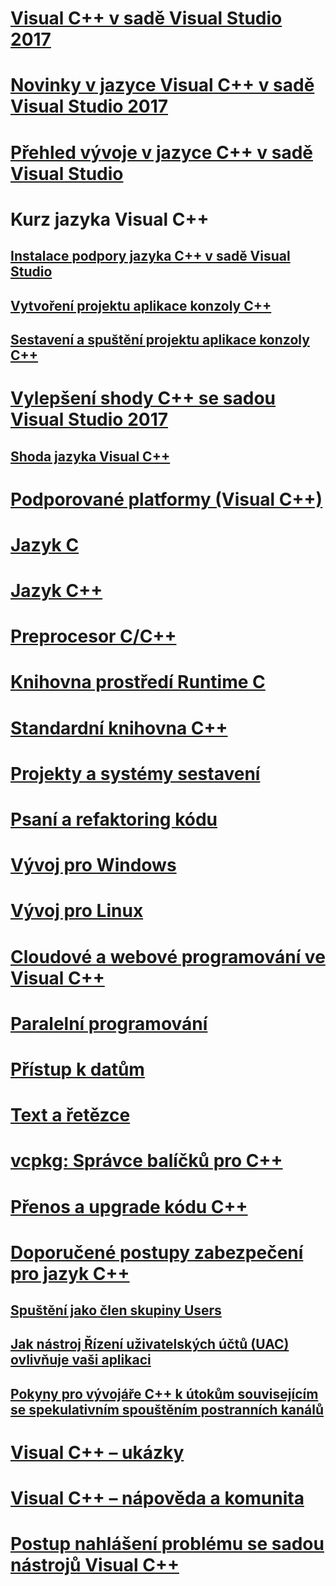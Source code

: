 # [Visual C++ v sadě Visual Studio 2017](visual-cpp-in-visual-studio.md)
# [Novinky v jazyce Visual C++ v sadě Visual Studio 2017](what-s-new-for-visual-cpp-in-visual-studio.md)
# [Přehled vývoje v jazyce C++ v sadě Visual Studio](overview-of-cpp-development.md)
# Kurz jazyka Visual C++
## [Instalace podpory jazyka C++ v sadě Visual Studio](build/vscpp-step-0-installation.md)
## [Vytvoření projektu aplikace konzoly C++](build/vscpp-step-1-create.md)
## [Sestavení a spuštění projektu aplikace konzoly C++](build/vscpp-step-2-build.md)
# [Vylepšení shody C++ se sadou Visual Studio 2017](cpp-conformance-improvements-2017.md)
## [Shoda jazyka Visual C++](visual-cpp-language-conformance.md)
# [Podporované platformy (Visual C++)](supported-platforms-visual-cpp.md)
# [Jazyk C](c-language/c-language-reference.md)
# [Jazyk C++](cpp/cpp-language-reference.md)
# [Preprocesor C/C++](preprocessor/c-cpp-preprocessor-reference.md)
# [Knihovna prostředí Runtime C](c-runtime-library/c-run-time-library-reference.md)
# [Standardní knihovna C++](standard-library/cpp-standard-library-reference.md)
# [Projekty a systémy sestavení](build/projects-and-build-systems-cpp.md)
# [Psaní a refaktoring kódu](ide/writing-and-refactoring-code-cpp.md)
# [Vývoj pro Windows](windows/overview-of-windows-programming-in-cpp.md)
# [Vývoj pro Linux](linux/download-install-and-setup-the-linux-development-workload.md)
# [Cloudové a webové programování ve Visual C++](cloud/cloud-and-web-programming-in-visual-cpp.md)
# [Paralelní programování](parallel/parallel-programming-in-visual-cpp.md)
# [Přístup k datům](data/data-access-in-cpp.md)
# [Text a řetězce](text/text-and-strings-in-visual-cpp.md)
# [vcpkg: Správce balíčků pro C++](vcpkg.md)
# [Přenos a upgrade kódu C++](porting/visual-cpp-porting-and-upgrading-guide.md)
# [Doporučené postupy zabezpečení pro jazyk C++](security/security-best-practices-for-cpp.md)
## [Spuštění jako člen skupiny Users](security/running-as-a-member-of-the-users-group.md)
## [Jak nástroj Řízení uživatelských účtů (UAC) ovlivňuje vaši aplikaci](security/how-user-account-control-uac-affects-your-application.md)
## [Pokyny pro vývojáře C++ k útokům souvisejícím se spekulativním spouštěním postranních kanálů](security/developer-guidance-speculative-execution.md)
# [Visual C++ – ukázky](visual-cpp-samples.md)
# [Visual C++ – nápověda a komunita](visual-cpp-help-and-community.md)
# [Postup nahlášení problému se sadou nástrojů Visual C++](how-to-report-a-problem-with-the-visual-cpp-toolset.md)
